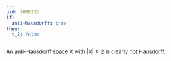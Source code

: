 ```yaml
---
uid: I000232
if:
  anti-hausdorff: true
then:
  t_2: false
---
```

An anti-Hausdorff space $X$ with $|X| \geq 2$ is clearly not Hausdorff.

